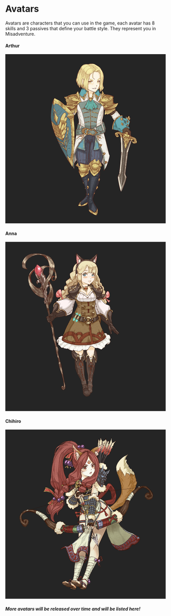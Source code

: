# Avatars

Avatars are characters that you can use in the game, each avatar has 8 skills and 3 passives that define your battle style. They represent you in Misadventure.

#### Arthur

![](<../.gitbook/assets/image (23).png>)

#### Anna

![](<../.gitbook/assets/image (13).png>)

#### Chihiro

![](<../.gitbook/assets/image (5).png>)

#### _More avatars will be released over time and will be listed here!_



